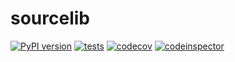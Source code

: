 # sourcelib

[![PyPI version](https://badge.fury.io/py/sourcelib.svg)](https://badge.fury.io/py/sourcelib)
[![tests](https://github.com/martvanrijthoven/source-lib/actions/workflows/tests.yml/badge.svg)](https://github.com/martvanrijthoven/source-lib/actions/workflows/tests.yml)
[![codecov](https://codecov.io/gh/martvanrijthoven/source-lib/branch/main/graph/badge.svg?token=HTW167NRS2)](https://codecov.io/gh/martvanrijthoven/source-lib)
[![codeinspector](https://api.codiga.io/project/34464/score/svg)](https://app.codiga.io/public/project/26325/concurrent-buffer/dashboard)
